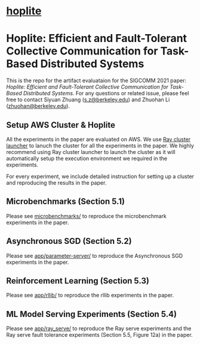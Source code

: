 # [hoplite](https://github.com/suquark/hoplite)

# Hoplite: Efficient and Fault-Tolerant Collective Communication for Task-Based Distributed Systems

This is the repo for the artifact evaluataion for the SIGCOMM 2021 paper: _Hoplite: Efficient and Fault-Tolerant Collective Communication for Task-Based Distributed Systems_. For any questions or related issue, please feel free to contact Siyuan Zhuang (s.z@berkeley.edu) and Zhuohan Li (zhuohan@berkeley.edu).

## Setup AWS Cluster & Hoplite

All the experiments in the paper are evaluated on AWS. We use [Ray cluster launcher](https://docs.ray.io/en/latest/cluster/launcher.html) to lanuch the cluster for all the experiments in the paper. We highly recommend using Ray cluster launcher to launch the cluster as it will automatically setup the execution environment we required in the experiments.

For every experiment, we include detailed instruction for setting up a cluster and reproducing the results in the paper.

## Microbenchmarks (Section 5.1)

Please see [microbenchmarks/](microbenchmarks) to reproduce the microbenchmark experiments in the paper.

## Asynchronous SGD (Section 5.2)

Please see [app/parameter-server/](app/parameter-server) to reproduce the Asynchronous SGD experiments in the paper.

## Reinforcement Learning (Section 5.3)

Please see [app/rllib/](app/rllib/) to reproduce the rllib experiments in the paper.

## ML Model Serving Experiments (Section 5.4)

Please see [app/ray_serve/](app/ray_serve) to reproduce the Ray serve experiments and the Ray serve fault tolerance experiments (Section 5.5, Figure 12a) in the paper.
